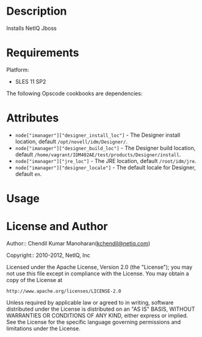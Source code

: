 Description
===========

Installs NetIQ Jboss

Requirements
============

Platform:

* SLES 11 SP2


The following Opscode cookbooks are dependencies:



Attributes
==========

* `node["imanager"]["designer_install_loc"]` - The Designer install location, default `/opt/novell/idm/Designer/`.
* `node["imanager"]["designer_build_loc"]` - The Designer build location, default `/home/vagrant/IDM402AE/test/products/Designer/install`.
* `node["imanager"]["jre_loc"]` - The JRE location, default `/root/idm/jre`.
* `node["imanager"]["designer_locale"]` - The default locale for Designer, default `en`.


Usage
=====



License and Author
==================

Author:: Chendil Kumar Manoharan(<kchendil@netiq.com>)

Copyright:: 2010-2012, NetIQ, Inc

Licensed under the Apache License, Version 2.0 (the "License");
you may not use this file except in compliance with the License.
You may obtain a copy of the License at

    http://www.apache.org/licenses/LICENSE-2.0

Unless required by applicable law or agreed to in writing, software
distributed under the License is distributed on an "AS IS" BASIS,
WITHOUT WARRANTIES OR CONDITIONS OF ANY KIND, either express or implied.
See the License for the specific language governing permissions and
limitations under the License.
